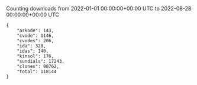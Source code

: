 
Counting downloads from 2022-01-01 00:00:00+00:00 UTC to 2022-08-28 00:00:00+00:00 UTC

```
{
    "arkode": 143,
    "cvode": 1146,
    "cvodes": 206,
    "ida": 328,
    "idas": 140,
    "kinsol": 176,
    "sundials": 17243,
    "clones": 98762,
    "total": 118144
}
```
